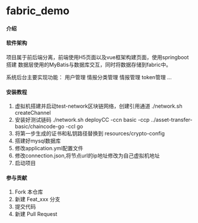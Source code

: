 # fabric_demo

#### 介绍

#### 软件架构
项目属于前后端分离，前端使用H5页面以及vue框架构建页面，使用springboot搭建
数据层使用的MyBatis与数据库交互，同时将数据存储到fabric中。

系统后台主要实现功能：
用户管理
情报分类管理
情报管理
token管理
...

#### 安装教程

1. 虚拟机搭建并启动test-network区块链网络，创建引用通道 ./network.sh createChannel
2. 安装好测试链码 ./network.sh deployCC -ccn basic -ccp ../asset-transfer-basic/chaincode-go -ccl go
3. 将第一步生成的证书和私钥路径替换到 resources/crypto-config
4. 搭建好mysql数据库
5. 修改application.yml配置文件
6. 修改connection.json,将节点url的ip地址修改为自己虚拟机地址
7. 启动项目

#### 参与贡献

1.  Fork 本仓库
2.  新建 Feat_xxx 分支
3.  提交代码
4.  新建 Pull Request

